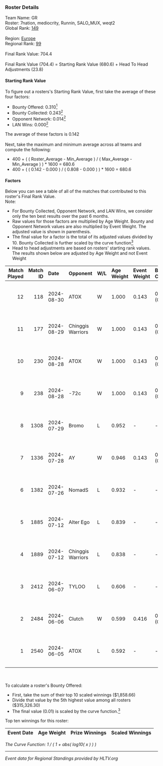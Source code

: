### Roster Details<br />
Team Name: GR<br />
Roster: 7nation, mediocrity, Runnin, SALO_MUX, weqt2<br />
Global Rank: [149](../../standings_global_2024_09_04.md)<br />
<br />
Region: [Europe]( ../../standings_europe_2024_09_04.md)<br />
Regional Rank: [99]( ../../standings_europe_2024_09_04.md)<br />
<br />
Final Rank Value:  704.4<br />
<br />
Final Rank Value (704.4) = Starting Rank Value (680.6) + Head To Head Adjustments (23.8)<br />

#### Starting Rank Value<br />
To figure out a rosters's Starting Rank Value, first take the average of these four factors:<br />
- Bounty Offered: 0.310[<sup>1</sup>](#table2)
- Bounty Collected: 0.243[<sup>2</sup>](#table1)
- Opponent Network: 0.014[<sup>2</sup>](#table1)
- LAN Wins: 0.000[<sup>2</sup>](#table1)

The average of these factors is 0.142<br />
<br />
Next, take the maximum and minimum average across all teams and compute the following:<br />
- 400 + ( ( Roster_Average - Min_Average ) / ( Max_Average - Min_Average ) ) * 1600 = 680.6
- 400 + ( ( 0.142 - 0.000 ) / ( 0.808 - 0.000 ) ) * 1600 = 680.6


#### Factors<br />
Below you can see a table of all of the matches that contributed to this roster's Final Rank Value.<br />
Note:<br />

- For Bounty Collected, Opponent Network, and LAN Wins, we consider only the ten best results over the past 6 months.
- Raw values for those factors are multiplied by Age Weight. Bounty and Opponent Network values are also multiplied by Event Weight. The adjusted value is shown in parenthesis.
- The final value for a factor is the total of its adjusted values divided by 10. Bounty Collected is further scaled by the curve function[<sup>3</sup>](#curveFunction)
- Head to head adjustments are based on rosters' starting rank values. The results shown below are adjusted by Age Weight and not Event Weight
<span id="table1"></span><br />


| Match Played | Match ID | Date       | Opponent          | W/L | Age Weight | Event Weight | Bounty Collected | Opponent Network | LAN Wins  | H2H Adj. | Roster                                        |
| -: | -: | :- | :- | :- | :- | :- | :- | :- | :- | -: | :- |
|           12 |      118 | 2024-08-30 | ATOX              | W   | 1.000      | 0.143        | 0.016 (0.002)    | 0.295 (0.042)    | 0 (0.000) |    20.45 | 7nation, mediocrity, Runnin, SALO_MUX, weqt2  |
|           11 |      177 | 2024-08-29 | Chinggis Warriors | W   | 1.000      | 0.143        | 0.013 (0.002)    | 0.194 (0.028)    | 0 (0.000) |    24.17 | 7nation, mediocrity, Runnin, SALO_MUX, weqt2  |
|           10 |      230 | 2024-08-28 | ATOX              | W   | 1.000      | 0.143        | 0.016 (0.002)    | 0.295 (0.042)    | 0 (0.000) |    21.93 | 7nation, mediocrity, Runnin, SALO_MUX, weqt2  |
|            9 |      238 | 2024-08-28 | -72c              | W   | 1.000      | 0.143        | 0.003 (0.000)    | 0.113 (0.016)    | 0 (0.000) |    14.79 | 7nation, mediocrity, Runnin, SALO_MUX, weqt2  |
|            8 |     1308 | 2024-07-29 | Bromo             | L   | 0.952      | -            | -                | -                | -         |   -19.45 | 7nation, mediocrity, Overdue, SALO_MUX, weqt2 |
|            7 |     1336 | 2024-07-28 | AY                | W   | 0.946      | 0.143        | 0.000 (0.000)    | 0.000 (0.000)    | 0 (0.000) |     6.10 | 7nation, mediocrity, Overdue, SALO_MUX, weqt2 |
|            6 |     1382 | 2024-07-26 | NomadS            | L   | 0.932      | -            | -                | -                | -         |   -20.11 | 7nation, mediocrity, Overdue, SALO_MUX, weqt2 |
|            5 |     1885 | 2024-07-12 | Alter Ego         | L   | 0.839      | -            | -                | -                | -         |   -17.84 | 7nation, mediocrity, Runnin, SALO_MUX, weqt2  |
|            4 |     1889 | 2024-07-12 | Chinggis Warriors | L   | 0.838      | -            | -                | -                | -         |    -5.52 | 7nation, mediocrity, Runnin, SALO_MUX, weqt2  |
|            3 |     2412 | 2024-06-07 | TYLOO             | L   | 0.606      | -            | -                | -                | -         |    -3.47 | mediocrity, qqGOD, SALO_MUX, uwrr, weqt2      |
|            2 |     2484 | 2024-06-06 | Clutch            | W   | 0.599      | 0.416        | 0.004 (0.001)    | 0.045 (0.011)    | 0 (0.000) |     8.93 | mediocrity, qqGOD, SALO_MUX, uwrr, weqt2      |
|            1 |     2540 | 2024-06-05 | ATOX              | L   | 0.592      | -            | -                | -                | -         |    -6.13 | mediocrity, qqGOD, Runnin, SALO_MUX, weqt2    |

<br />
<span id="table2"></span><br />
To calculate a roster's Bounty Offered:<br />

- First, take the sum of their top 10 scaled winnings ($1,858.66)
- Divide that value by the 5th highest value among all rosters ($315,326.30)
- The final value (0.01) is scaled by the curve function.[<sup>3</sup>](#curveFunction)

Top ten winnings for this roster:<br />

| Event Date | Age Weight | Prize Winnings | Scaled Winnings |
| :- | -: | :- | :- |


<span id="curveFunction"></span>_The Curve Function: 1 / ( 1 + abs( log10( x ) ) )_<br />

---
_Event data for Regional Standings provided by HLTV.org_<br />
